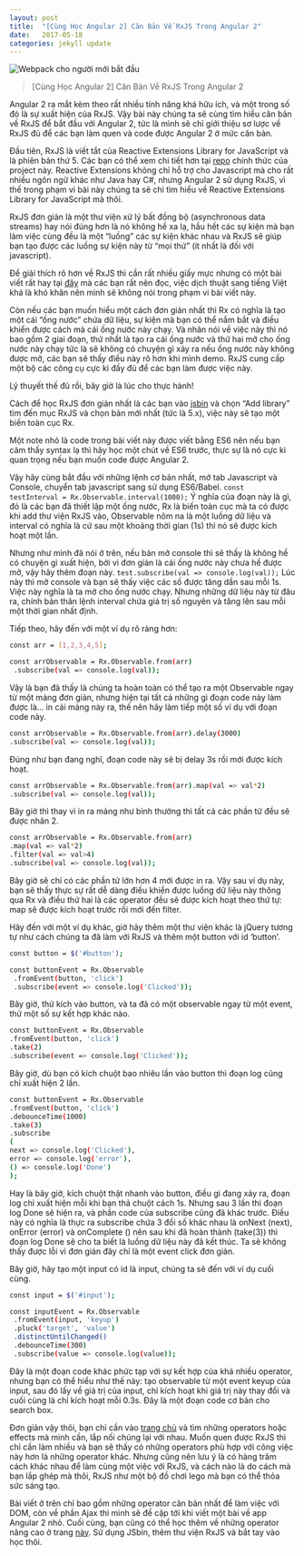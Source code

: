 ```yaml
---
layout: post
title:  "[Cùng Học Angular 2] Căn Bản Về RxJS Trong Angular 2"
date:   2017-05-18
categories: jekyll update
---
```

![Webpack cho người mới bắt đầu](https://raw.githubusercontent.com/Reactive-Extensions/RxJS/master/logos/logo.png)
>[Cùng Học Angular 2] Căn Bản Về RxJS Trong Angular 2

Angular 2 ra mắt kèm theo rất nhiều tính năng khá hữu ích, và một trong số đó là sự xuất hiện của RxJS. Vậy bài này chúng ta sẽ cùng tìm hiểu căn bản về RxJS để bắt đầu với Angular 2, tức là mình sẽ chỉ giới thiệu sơ lược về RxJS đủ để các bạn làm quen và code được Angular 2 ở mức căn bản.

Đầu tiên, RxJS là viết tắt của Reactive Extensions Library for JavaScript và là phiên bản thứ 5. Các bạn có thể xem chi tiết hơn tại [repo](https://github.com/ReactiveX/rxjs) chính thức của project này. Reactive Extensions không chỉ hỗ trợ cho Javascript mà cho rất nhiều ngôn ngữ khác như Java hay C#, nhưng Angular 2 sử dụng RxJS, vì thế trong phạm vi bài này chúng ta sẽ chỉ tìm hiểu về Reactive Extensions Library for JavaScript mà thôi.

RxJS đơn giản là một thư viện xử lý bất đồng bộ (asynchronous data streams) hay nói đúng hơn là nó không hề xa lạ, hầu hết các sự kiện mà bạn làm việc cùng đều là một “luồng” các sự kiện khác nhau và RxJS sẽ giúp bạn tạo được các luồng sự kiện này từ “mọi thứ” (ít nhất là đối với javascript).

Để giải thích rõ hơn về RxJS thì cần rất nhiều giấy mực nhưng có một bài viết rất hay tại [đây](https://gist.github.com/staltz/868e7e9bc2a7b8c1f754) mà các bạn rất nên đọc, việc dịch thuật sang tiếng Việt khá là khó khăn nên mình sẽ không nói trong phạm vi bài viết này.

Còn nếu các bạn muốn hiểu một cách đơn giản nhất thì Rx có nghĩa là tạo một cái “ống nước” chứa dữ liệu, sự kiện mà bạn có thể nắm bắt và điều khiển được cách mà cái ống nước này chạy. Và nhân nói về việc này thì nó bao gồm 2 giai đoạn, thứ nhất là tạo ra cái ống nước và thứ hai mở cho ống nước này chạy tức là sẽ không có chuyện gì xảy ra nếu ống nước này không được mở, các bạn sẽ thấy điều này rõ hơn khi mình demo. RxJS cung cấp một bộ các công cụ cực kì đầy đủ để các bạn làm được việc này.

Lý thuyết thế đủ rồi, bây giờ là lúc cho thực hành!

Cách để học RxJS đơn giản nhất là các bạn vào [jsbin](http://jsbin.com/) và chọn “Add library” tìm đến mục RxJS và chọn bản mới nhất (tức là 5.x), việc này sẽ tạo một biến toàn cục Rx.

Một note nhỏ là code trong bài viết này được viết bằng ES6 nên nếu bạn cảm thấy syntax lạ thì hãy học một chút về ES6 trước, thực sự là nó cực kì quan trọng nếu bạn muốn code được Angular 2.

Vậy hãy cùng bắt đầu với những lệnh cơ bản nhất, mở tab Javascript và Console, chuyển tab javascript sang sử dụng ES6/Babel.
`const testInterval = Rx.Observable.interval(1000);`
Ý nghĩa của đoạn này là gì, đó là các bạn đã thiết lập một ống nước, Rx là biến toàn cục mà ta có được khi add thư viện RxJS vào, Observable nôm na là một luồng dữ liệu và interval có nghĩa là cứ sau một khoảng thời gian (1s) thì nó sẽ được kích hoạt một lần.

Nhưng như mình đã nói ở trên, nếu bản mở console thì sẽ thấy là không hề có chuyện gì xuất hiện, bởi vì đơn giản là cái ống nước này chưa hề được mở, vậy hãy thêm đoạn này.
`test.subscribe(val => console.log(val));`
Lúc này thì mở console và bạn sẽ thấy việc các số được tăng dần sau mỗi 1s. Việc này nghĩa là ta mở cho ống nước chạy. Nhưng những dữ liệu này từ đâu ra, chính bản thân lệnh interval chứa giá trị số nguyên và tăng lên sau mỗi một thời gian nhất định.

Tiếp theo, hãy đến với một ví dụ rõ ràng hơn:
```bash
const arr = [1,2,3,4,5];

const arrObservable = Rx.Observable.from(arr)
 .subscribe(val => console.log(val));
 ```
 Vậy là bạn đã thấy là chúng ta hoàn toàn có thể tạo ra một Observable ngay từ một mảng đơn giản, nhưng hiện tại tất cả những gì đoạn code này làm được là… in cái mảng này ra, thế nên hãy làm tiếp một số ví dụ với đoạn code này.
 ```bash
 const arrObservable = Rx.Observable.from(arr).delay(3000)
 .subscribe(val => console.log(val));
 ```
 Đúng như bạn đang nghĩ, đoạn code này sẽ bị delay 3s rồi mới được kích hoạt.
 ```bash
 const arrObservable = Rx.Observable.from(arr).map(val => val*2)
 .subscribe(val => console.log(val));
 ```
 Bây giờ thì thay vì in ra mảng như bình thường thì tất cả các phần tử đều sẽ được nhân 2.
 ```bash
 const arrObservable = Rx.Observable.from(arr)
 .map(val => val*2)
 .filter(val => val>4)
 .subscribe(val => console.log(val));
 ```
 Bây giờ sẽ chỉ có các phần tử lớn hơn 4 mới được in ra. Vậy sau ví dụ này, bạn sẽ thấy thực sự rất dễ dàng điều khiển được luồng dữ liệu này thông qua Rx và điều thứ hai là các operator đều sẽ được kích hoạt theo thứ tự: map sẽ được kích hoạt trước rồi mới đến filter.

Hãy đến với một ví dụ khác, giờ hãy thêm một thư viện khác là jQuery tương tự như cách chúng ta đã làm với RxJS và thêm một button với id ‘button’.
```bash
const button = $('#button');

const buttonEvent = Rx.Observable
 .fromEvent(button, 'click')
 .subscribe(event => console.log('Clicked'));
 ```

 Bây giờ, thử kích vào button, và ta đã có một observable ngay từ một event, thử một số sự kết hợp khác nào.
 ```bash
 const buttonEvent = Rx.Observable
 .fromEvent(button, 'click')
 .take(2)
 .subscribe(event => console.log('Clicked'));
 ```
 Bây giờ, dù bạn có kích chuột bao nhiêu lần vào button thì đoạn log cũng chỉ xuất hiện 2 lần.

 ```bash
 const buttonEvent = Rx.Observable
 .fromEvent(button, 'click')
 .debounceTime(1000)
 .take(3)
 .subscribe
 (
 next => console.log('Clicked'),
 error => console.log('error'),
 () => console.log('Done')
 );
 ```
 Hay là bây giờ, kích chuột thật nhanh vào button, điều gì đang xảy ra, đoạn log chỉ xuất hiện mỗi khi bạn thả chuột cách 1s. Nhưng sau 3 lần thì đoạn log Done sẽ hiện ra, và phần code của subscribe cũng đã khác trước. Điều này có nghĩa là thực ra subscribe chứa 3 đối số khác nhau là onNext (next), onError (error) và onComplete () nên sau khi đã hoàn thành (take(3)) thì đoạn log Done sẽ cho ta biết là luồng dữ liệu này đã kết thúc. Ta sẽ không thấy được lỗi vì đơn giản đây chỉ là một event click đơn giản.

Bây giờ, hãy tạo một input có id là input, chúng ta sẽ đến với ví dụ cuối cùng.
```bash
const input = $('#input');

const inputEvent = Rx.Observable
 .fromEvent(input, 'keyup')
 .pluck('target', 'value')
 .distinctUntilChanged()
 .debounceTime(300)
 .subscribe(value => console.log(value));
 ```
 Đây là một đoạn code khác phức tạp với sự kết hợp của khá nhiều operator, nhưng bạn có thể hiểu như thế này: tạo observable từ một event keyup của input, sau đó lấy về giá trị của input, chỉ kích hoạt khi giá trị này thay đổi và cuối cùng là chỉ kích hoạt mỗi 0.3s. Đây là một đoạn code cơ bản cho search box.

 Đơn giản vậy thôi, bạn chỉ cần vào [trang chủ](http://reactivex.io/rxjs/) và tìm những operators hoặc effects mà mình cần, lắp nối chúng lại với nhau. Muốn quen được RxJS thì chỉ cần làm nhiều và bạn sẽ thấy có những operators phù hợp với công việc này hơn là những operator khác. Nhưng cũng nên lưu ý là có hàng trăm cách khác nhau để làm cùng một việc với RxJS, và cách nào là do cách mà bạn lắp ghép mà thôi, RxJS như một bộ đồ chơi lego mà bạn có thể thỏa sức sáng tạo.

Bài viết ở trên chỉ bao gồm những operator căn bản nhất để làm việc với DOM, còn về phần Ajax thì mình sẽ đề cập tới khi viết một bài về app Angular 2 nhỏ. Cuối cùng, bạn cũng có thể học thêm về những operator nâng cao ở trang [này](https://www.learnrxjs.io/). Sử dụng JSbin, thêm thư viện RxJS và bắt tay vào học thôi.
